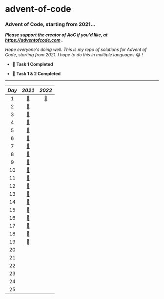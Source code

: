 # advent-of-code

### Advent of Code, starting from 2021...

**_Please support the creator of AoC if you'd like, at https://adventofcode.com
._**

_Hope everyone's doing well. This is my repo of solutions for Advent of Code,
starting from 2021. I hope to do this in multiple languages_ 😂 _!_

- 🎉 **Task 1 Completed**

- 🎊 **Task 1 & 2 Completed**

---

|_Day_|_2021_|_2022_|
|:---:|:---:|:---:|
|1|[🎊](src/main/java/com/jxng1/aoc21/days/Day1.java)|[🎊](src/main/java/com/jxng1/aoc22/days/Day1.java)
|2|[🎊](src/main/java/com/jxng1/aoc21/days/Day2.java)|
|3|[🎊](src/main/java/com/jxng1/aoc21/days/Day3.java)|
|4|[🎊](src/main/java/com/jxng1/aoc21/days/Day4.java)|
|5|[🎊](src/main/java/com/jxng1/aoc21/days/Day5.java)|
|6|[🎊](src/main/java/com/jxng1/aoc21/days/Day6.java)|
|7|[🎊](src/main/java/com/jxng1/aoc21/days/Day7.java)|
|8|[🎊](src/main/java/com/jxng1/aoc21/days/Day8.java)|
|9|[🎊](src/main/java/com/jxng1/aoc21/days/Day9.java)|
|10|[🎊](src/main/java/com/jxng1/aoc21/days/Day10.java)|
|11|[🎊](src/main/java/com/jxng1/aoc21/days/Day11.java)|
|12|[🎊](src/main/java/com/jxng1/aoc21/days/Day12.java)|
|13|[🎊](src/main/java/com/jxng1/aoc21/days/Day13.java)|
|14|[🎊](src/main/java/com/jxng1/aoc21/days/Day14.java)|
|15|[🎊](src/main/java/com/jxng1/aoc21/days/Day15.java)|
|16|[🎊](src/main/java/com/jxng1/aoc21/days/Day16.java)|
|17|[🎊](src/main/java/com/jxng1/aoc21/days/Day17.java)|
|18|[🎊](src/main/java/com/jxng1/aoc21/days/Day18.java)|
|19|[🎊](src/main/java/com/jxng1/aoc21/days/Day19.java)|
|20|
|21|
|22|
|23|
|24|
|25|


